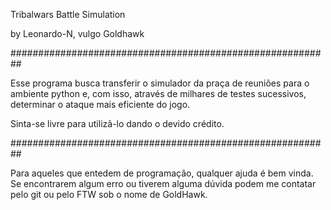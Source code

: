 Tribalwars Battle Simulation

by Leonardo-N, vulgo Goldhawk

##########################################################

Esse programa busca transferir o simulador da praça de reuniões para o ambiente python e, com isso, através de milhares de testes sucessivos, determinar o ataque mais eficiente do jogo.

Sinta-se livre para utilizã-lo dando o devido crédito.

##########################################################

Para aqueles que entedem de programação, qualquer ajuda é bem vinda. Se encontrarem algum erro ou tiverem alguma dúvida podem me contatar pelo git ou pelo FTW sob o nome de GoldHawk.
